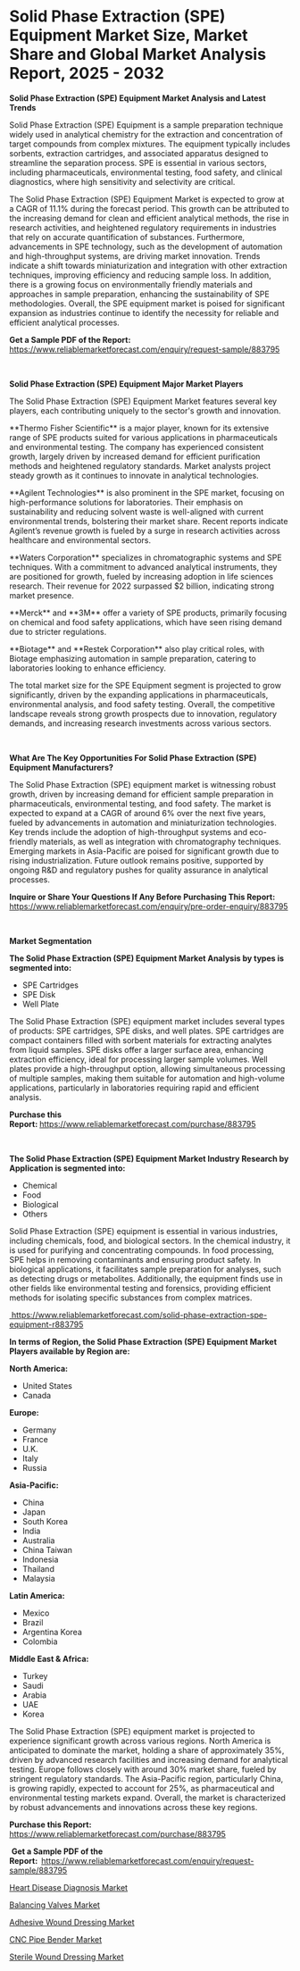 <p><h1>Solid Phase Extraction (SPE) Equipment Market Size, Market Share and Global Market Analysis Report, 2025 - 2032</h1></p><p><strong>Solid Phase Extraction (SPE) Equipment Market Analysis and Latest Trends</strong></p>
<p><p>Solid Phase Extraction (SPE) Equipment is a sample preparation technique widely used in analytical chemistry for the extraction and concentration of target compounds from complex mixtures. The equipment typically includes sorbents, extraction cartridges, and associated apparatus designed to streamline the separation process. SPE is essential in various sectors, including pharmaceuticals, environmental testing, food safety, and clinical diagnostics, where high sensitivity and selectivity are critical.</p><p>The Solid Phase Extraction (SPE) Equipment Market is expected to grow at a CAGR of 11.1% during the forecast period. This growth can be attributed to the increasing demand for clean and efficient analytical methods, the rise in research activities, and heightened regulatory requirements in industries that rely on accurate quantification of substances. Furthermore, advancements in SPE technology, such as the development of automation and high-throughput systems, are driving market innovation. Trends indicate a shift towards miniaturization and integration with other extraction techniques, improving efficiency and reducing sample loss. In addition, there is a growing focus on environmentally friendly materials and approaches in sample preparation, enhancing the sustainability of SPE methodologies. Overall, the SPE equipment market is poised for significant expansion as industries continue to identify the necessity for reliable and efficient analytical processes.</p></p>
<p><strong>Get a Sample PDF of the Report:&nbsp;</strong> <a href="https://www.reliablemarketforecast.com/enquiry/request-sample/883795?utm_campaign=2447&utm_medium=2&utm_source=Github&utm_content=ia&utm_term=11042025&utm_id=solid-phase-extraction-spe-equipment">https://www.reliablemarketforecast.com/enquiry/request-sample/883795</a></p>
<p>&nbsp;</p>
<p><strong>Solid Phase Extraction (SPE) Equipment Major Market Players</strong></p>
<p><p>The Solid Phase Extraction (SPE) Equipment Market features several key players, each contributing uniquely to the sector's growth and innovation. </p><p>**Thermo Fisher Scientific** is a major player, known for its extensive range of SPE products suited for various applications in pharmaceuticals and environmental testing. The company has experienced consistent growth, largely driven by increased demand for efficient purification methods and heightened regulatory standards. Market analysts project steady growth as it continues to innovate in analytical technologies.</p><p>**Agilent Technologies** is also prominent in the SPE market, focusing on high-performance solutions for laboratories. Their emphasis on sustainability and reducing solvent waste is well-aligned with current environmental trends, bolstering their market share. Recent reports indicate Agilent’s revenue growth is fueled by a surge in research activities across healthcare and environmental sectors.</p><p>**Waters Corporation** specializes in chromatographic systems and SPE techniques. With a commitment to advanced analytical instruments, they are positioned for growth, fueled by increasing adoption in life sciences research. Their revenue for 2022 surpassed $2 billion, indicating strong market presence.</p><p>**Merck** and **3M** offer a variety of SPE products, primarily focusing on chemical and food safety applications, which have seen rising demand due to stricter regulations. </p><p>**Biotage** and **Restek Corporation** also play critical roles, with Biotage emphasizing automation in sample preparation, catering to laboratories looking to enhance efficiency. </p><p>The total market size for the SPE Equipment segment is projected to grow significantly, driven by the expanding applications in pharmaceuticals, environmental analysis, and food safety testing. Overall, the competitive landscape reveals strong growth prospects due to innovation, regulatory demands, and increasing research investments across various sectors.</p></p>
<p>&nbsp;</p>
<p><strong>What Are The Key Opportunities For Solid Phase Extraction (SPE) Equipment Manufacturers?</strong></p>
<p><p>The Solid Phase Extraction (SPE) equipment market is witnessing robust growth, driven by increasing demand for efficient sample preparation in pharmaceuticals, environmental testing, and food safety. The market is expected to expand at a CAGR of around 6% over the next five years, fueled by advancements in automation and miniaturization technologies. Key trends include the adoption of high-throughput systems and eco-friendly materials, as well as integration with chromatography techniques. Emerging markets in Asia-Pacific are poised for significant growth due to rising industrialization. Future outlook remains positive, supported by ongoing R&D and regulatory pushes for quality assurance in analytical processes.</p></p>
<p><strong>Inquire or Share Your Questions If Any Before Purchasing This Report:</strong> <a href="https://www.reliablemarketforecast.com/enquiry/pre-order-enquiry/883795?utm_campaign=2447&utm_medium=2&utm_source=Github&utm_content=ia&utm_term=11042025&utm_id=solid-phase-extraction-spe-equipment">https://www.reliablemarketforecast.com/enquiry/pre-order-enquiry/883795</a></p>
<p>&nbsp;</p>
<p><strong>Market Segmentation</strong></p>
<p><strong>The Solid Phase Extraction (SPE) Equipment Market Analysis by types is segmented into:</strong></p>
<p><ul><li>SPE Cartridges</li><li>SPE Disk</li><li>Well Plate</li></ul></p>
<p><p>The Solid Phase Extraction (SPE) equipment market includes several types of products: SPE cartridges, SPE disks, and well plates. SPE cartridges are compact containers filled with sorbent materials for extracting analytes from liquid samples. SPE disks offer a larger surface area, enhancing extraction efficiency, ideal for processing larger sample volumes. Well plates provide a high-throughput option, allowing simultaneous processing of multiple samples, making them suitable for automation and high-volume applications, particularly in laboratories requiring rapid and efficient analysis.</p></p>
<p><strong>Purchase this Report:&nbsp;</strong><a href="https://www.reliablemarketforecast.com/purchase/883795?utm_campaign=2447&utm_medium=2&utm_source=Github&utm_content=ia&utm_term=11042025&utm_id=solid-phase-extraction-spe-equipment">https://www.reliablemarketforecast.com/purchase/883795</a></p>
<p>&nbsp;</p>
<p><strong>The Solid Phase Extraction (SPE) Equipment Market Industry Research by Application is segmented into:</strong></p>
<p><ul><li>Chemical</li><li>Food</li><li>Biological</li><li>Others</li></ul></p>
<p><p>Solid Phase Extraction (SPE) equipment is essential in various industries, including chemicals, food, and biological sectors. In the chemical industry, it is used for purifying and concentrating compounds. In food processing, SPE helps in removing contaminants and ensuring product safety. In biological applications, it facilitates sample preparation for analyses, such as detecting drugs or metabolites. Additionally, the equipment finds use in other fields like environmental testing and forensics, providing efficient methods for isolating specific substances from complex matrices.</p></p>
<p><a href="https://www.reliablemarketforecast.com/solid-phase-extraction-spe-equipment-r883795?utm_campaign=2447&utm_medium=2&utm_source=Github&utm_content=ia&utm_term=11042025&utm_id=solid-phase-extraction-spe-equipment">&nbsp;https://www.reliablemarketforecast.com/solid-phase-extraction-spe-equipment-r883795</a></p>
<p><strong>In terms of Region, the Solid Phase Extraction (SPE) Equipment Market Players available by Region are:</strong></p>
<p>
    <p> <strong> North America: </strong>
        <ul>
            <li>United States</li>
            <li>Canada</li>
        </ul>
        </p> 
    <p> <strong> Europe: </strong>
        <ul>
            <li>Germany</li>
            <li>France</li>
            <li>U.K.</li>
            <li>Italy</li>
            <li>Russia</li>
        </ul>
        </p> 
    <p> <strong> Asia-Pacific: </strong>
        <ul>
            <li>China</li>
            <li>Japan</li>
            <li>South Korea</li>
            <li>India</li>
            <li>Australia</li>
            <li>China Taiwan</li>
            <li>Indonesia</li>
            <li>Thailand</li>
            <li>Malaysia</li>
        </ul>
        </p> 
    <p> <strong> Latin America: </strong>
        <ul>
            <li>Mexico</li>
            <li>Brazil</li>
            <li>Argentina Korea</li>
            <li>Colombia</li>
        </ul>
        </p> 
    <p> <strong> Middle East & Africa: </strong>
        <ul>
            <li>Turkey</li>
            <li>Saudi</li>
            <li>Arabia</li>
            <li>UAE</li>
            <li>Korea</li>
        </ul>
    </p>
    </p>
<p><p>The Solid Phase Extraction (SPE) equipment market is projected to experience significant growth across various regions. North America is anticipated to dominate the market, holding a share of approximately 35%, driven by advanced research facilities and increasing demand for analytical testing. Europe follows closely with around 30% market share, fueled by stringent regulatory standards. The Asia-Pacific region, particularly China, is growing rapidly, expected to account for 25%, as pharmaceutical and environmental testing markets expand. Overall, the market is characterized by robust advancements and innovations across these key regions.</p></p>
<p><strong>Purchase this Report: </strong><a href="https://www.reliablemarketforecast.com/purchase/883795?utm_campaign=2447&utm_medium=2&utm_source=Github&utm_content=ia&utm_term=11042025&utm_id=solid-phase-extraction-spe-equipment">https://www.reliablemarketforecast.com/purchase/883795</a></p>
<p>&nbsp;<strong>Get a Sample PDF of the Report:&nbsp;&nbsp;</strong><a href="https://www.reliablemarketforecast.com/enquiry/request-sample/883795?utm_campaign=2447&utm_medium=2&utm_source=Github&utm_content=ia&utm_term=11042025&utm_id=solid-phase-extraction-spe-equipment">https://www.reliablemarketforecast.com/enquiry/request-sample/883795</a></p>
<p><strong></strong></p>
<p><p><a href="https://www.linkedin.com/pulse/heart-disease-diagnosis-market-analysis-sizetrends-size-xnyrf?utm_campaign=2447&utm_medium=2&utm_source=Github&utm_content=ia&utm_term=11042025&utm_id=solid-phase-extraction-spe-equipment">Heart Disease Diagnosis Market</a></p><p><a href="https://github.com/yuukoleuda/Market-Research-Report-List-1/blob/main/balancing-valves-market.md?utm_campaign=2447&utm_medium=2&utm_source=Github&utm_content=ia&utm_term=11042025&utm_id=solid-phase-extraction-spe-equipment">Balancing Valves Market</a></p><p><a href="https://www.linkedin.com/pulse/adhesive-wound-dressing-report-industry-analysis-growth-v6i0f?utm_campaign=2447&utm_medium=2&utm_source=Github&utm_content=ia&utm_term=11042025&utm_id=solid-phase-extraction-spe-equipment">Adhesive Wound Dressing Market</a></p><p><a href="https://github.com/marteyfito9/Market-Research-Report-List-1/blob/main/cnc-pipe-bender-market.md?utm_campaign=2447&utm_medium=2&utm_source=Github&utm_content=ia&utm_term=11042025&utm_id=solid-phase-extraction-spe-equipment">CNC Pipe Bender Market</a></p><p><a href="https://www.linkedin.com/pulse/qualitative-study-sterile-wound-dressing-market-size-scaling-mlfpf?utm_campaign=2447&utm_medium=2&utm_source=Github&utm_content=ia&utm_term=11042025&utm_id=solid-phase-extraction-spe-equipment">Sterile Wound Dressing Market</a></p></p>